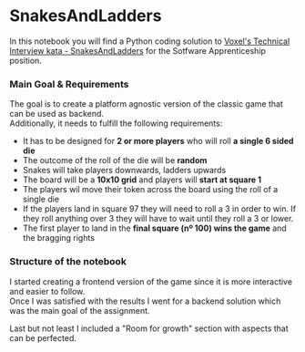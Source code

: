 # SnakesAndLadders

In this notebook you will find a Python coding solution to <a href="https://github.com/VoxelGroup/Katas.Code.SnakesAndLadders/" target="_blank">Voxel's Technical Interview kata - SnakesAndLadders</a> for the Sotfware Apprenticeship position.


### Main Goal & Requirements

The goal is to create a platform agnostic version of the classic game that can be used as backend. 
<br> Additionally, it needs to fulfill the following requirements:

* It has to be designed for **2 or more players** who will roll **a single 6 sided die**
* The outcome of the roll of the die will be **random**
* Snakes will take players downwards, ladders upwards
* The board will be a **10x10 grid** and players will **start at square 1**
* The players wil move their token across the board using the roll of a single die
* If the players land in square 97 they will need to roll a 3 in order to win. If they roll anything over 3 they will have to wait until they roll a 3 or lower.
* The first player to land in the **final square (nº 100) wins the game** and the bragging rights

### Structure of the notebook

I started creating a frontend version of the game since it is more interactive and easier to follow. <br>
Once I was satisfied with the results I went for a backend solution which was the main goal of the assignment.

Last but not least I included a "Room for growth" section with aspects that can be perfected.
